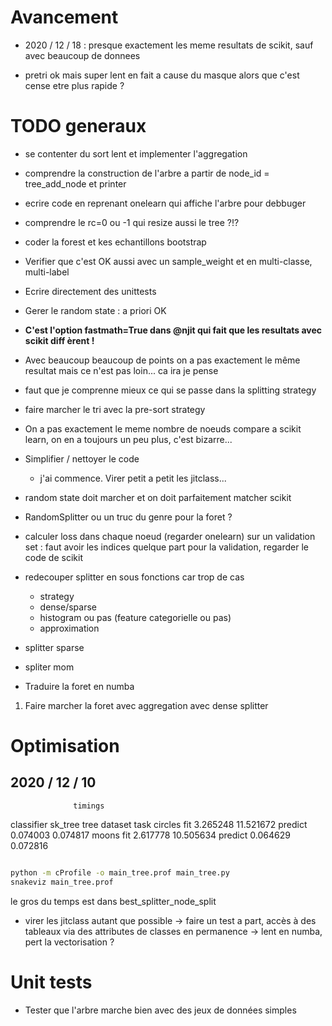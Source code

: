 
# Avancement

- 2020 / 12 / 18 : presque exactement les meme resultats de scikit, sauf avec
 beaucoup de donnees 

- pretri ok mais super lent en fait a cause du masque alors que c'est cense etre plus
 rapide ?

# TODO generaux

- se contenter du sort lent et implementer l'aggregation

- comprendre la construction de l'arbre a partir de node_id = tree_add_node et printer

- ecrire code en reprenant onelearn qui affiche l'arbre pour debbuger

- comprendre le rc=0 ou -1 qui resize aussi le tree ?!?


- coder la forest et kes echantillons bootstrap



- Verifier que c'est OK aussi avec un sample_weight et en multi-classe, multi-label

- Ecrire directement des unittests

- Gerer le random state : a priori OK

- **C'est l'option fastmath=True dans @njit qui fait que les resultats avec scikit diff
èrent !**

- Avec beaucoup beaucoup de points on a pas exactement le même resultat mais ce n'est
 pas loin... ca ira je pense 

- faut que je comprenne mieux ce qui se passe dans la splitting strategy
 
- faire marcher le tri avec la pre-sort strategy

- On a pas exactement le meme nombre de noeuds compare a scikit learn, on en a
 toujours un peu plus, c'est bizarre...

- Simplifier / nettoyer le code
    - j'ai commence. Virer petit a petit les jitclass... 
- random state doit marcher et on doit parfaitement matcher scikit
    
- RandomSplitter ou un truc du genre pour la foret ?
- calculer loss dans chaque noeud (regarder onelearn) sur un validation set : faut
 avoir les indices quelque part pour la validation, regarder le code de scikit 

- redecouper splitter en sous fonctions car trop de cas
    - strategy
    - dense/sparse
    - histogram ou pas (feature categorielle ou pas)
    - approximation

- splitter sparse
- spliter mom

- Traduire la foret en numba

1. Faire marcher la foret avec aggregation avec dense splitter


# Optimisation


## 2020 / 12 / 10

                  timings
classifier        sk_tree       tree
dataset task
circles fit      3.265248  11.521672
        predict  0.074003   0.074817
moons   fit      2.617778  10.505634
        predict  0.064629   0.072816

```bash

python -m cProfile -o main_tree.prof main_tree.py
snakeviz main_tree.prof
```
le gros du temps est dans best_splitter_node_split

- virer les jitclass autant que possible -> faire un test a part, accès à des
 tableaux via des attributes de classes en permanence -> lent en numba, pert la
  vectorisation ?

# Unit tests

- Tester que l'arbre marche bien avec des jeux de données simples


